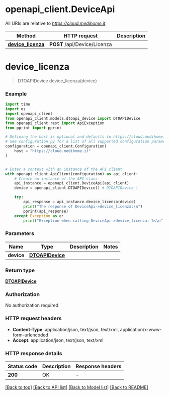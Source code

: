 # openapi_client.DeviceApi

All URIs are relative to *https://cloud.medihome.it*

Method | HTTP request | Description
------------- | ------------- | -------------
[**device_licenza**](DeviceApi.md#device_licenza) | **POST** /api/Device/Licenza | 


# **device_licenza**
> DTOAPIDevice device_licenza(device)



### Example


```python
import time
import os
import openapi_client
from openapi_client.models.dtoapi_device import DTOAPIDevice
from openapi_client.rest import ApiException
from pprint import pprint

# Defining the host is optional and defaults to https://cloud.medihome.it
# See configuration.py for a list of all supported configuration parameters.
configuration = openapi_client.Configuration(
    host = "https://cloud.medihome.it"
)


# Enter a context with an instance of the API client
with openapi_client.ApiClient(configuration) as api_client:
    # Create an instance of the API class
    api_instance = openapi_client.DeviceApi(api_client)
    device = openapi_client.DTOAPIDevice() # DTOAPIDevice | 

    try:
        api_response = api_instance.device_licenza(device)
        print("The response of DeviceApi->device_licenza:\n")
        pprint(api_response)
    except Exception as e:
        print("Exception when calling DeviceApi->device_licenza: %s\n" % e)
```



### Parameters


Name | Type | Description  | Notes
------------- | ------------- | ------------- | -------------
 **device** | [**DTOAPIDevice**](DTOAPIDevice.md)|  | 

### Return type

[**DTOAPIDevice**](DTOAPIDevice.md)

### Authorization

No authorization required

### HTTP request headers

 - **Content-Type**: application/json, text/json, text/xml, application/x-www-form-urlencoded
 - **Accept**: application/json, text/json, text/xml

### HTTP response details

| Status code | Description | Response headers |
|-------------|-------------|------------------|
**200** | OK |  -  |

[[Back to top]](#) [[Back to API list]](../README.md#documentation-for-api-endpoints) [[Back to Model list]](../README.md#documentation-for-models) [[Back to README]](../README.md)

